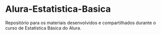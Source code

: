 # Alura-Estatistica-Basica
Repositório para os materiais desenvolvidos e compartilhados durante o curso de Estatística Básica do Alura.

